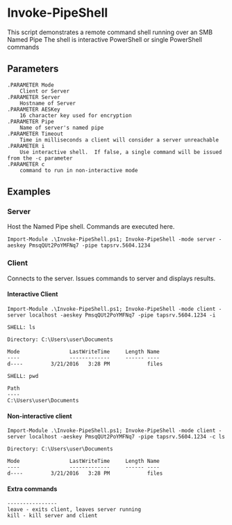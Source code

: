 # Invoke-PipeShell

This script demonstrates a remote command shell running over an SMB Named Pipe
The shell is interactive PowerShell or single PowerShell commands

## Parameters

    .PARAMETER Mode
        Client or Server
    .PARAMETER Server
        Hostname of Server
    .PARAMETER AESKey
        16 character key used for encryption
    .PARAMETER Pipe
        Name of server's named pipe
    .PARAMETER Timeout
        Time in milliseconds a client will consider a server unreachable
    .PARAMETER i
        Use interactive shell.  If false, a single command will be issued from the -c parameter
    .PARAMETER c
        command to run in non-interactive mode  

## Examples

### Server

Host the Named Pipe shell.  Commands are executed here.

    Import-Module .\Invoke-PipeShell.ps1; Invoke-PipeShell -mode server -aeskey PmsqQUt2PoYMFNq7 -pipe tapsrv.5604.1234

### Client

Connects to the server.  Issues commands to server and displays results.

#### Interactive Client

    Import-Module .\Invoke-PipeShell.ps1; Invoke-PipeShell -mode client -server localhost -aeskey PmsqQUt2PoYMFNq7 -pipe tapsrv.5604.1234 -i

    SHELL: ls
    
    Directory: C:\Users\user\Documents

    Mode                LastWriteTime     Length Name
    ----                -------------     ------ ----
    d----         3/21/2016   3:28 PM            files
    
    SHELL: pwd
    
    Path
    ----
    C:\Users\user\Documents


#### Non-interactive client

    Import-Module .\Invoke-PipeShell.ps1; Invoke-PipeShell -mode client -server localhost -aeskey PmsqQUt2PoYMFNq7 -pipe tapsrv.5604.1234 -c ls

    Directory: C:\Users\user\Documents
      
    Mode                LastWriteTime     Length Name
    ----                -------------     ------ ----
    d----         3/21/2016   3:28 PM            files


#### Extra commands
    ----------------
    leave - exits client, leaves server running
    kill - kill server and client